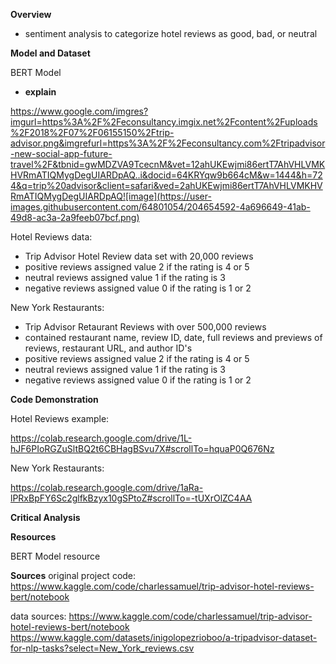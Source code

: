 
**Overview**
- sentiment analysis to categorize hotel reviews as good, bad, or neutral


**Model and Dataset**

BERT Model
  - **explain**
  
https://www.google.com/imgres?imgurl=https%3A%2F%2Feconsultancy.imgix.net%2Fcontent%2Fuploads%2F2018%2F07%2F06155150%2Ftrip-advisor.png&imgrefurl=https%3A%2F%2Feconsultancy.com%2Ftripadvisor-new-social-app-future-travel%2F&tbnid=gwMDZVA9TcecnM&vet=12ahUKEwjmi86ertT7AhVHLVMKHVRmATIQMygDegUIARDpAQ..i&docid=64KRYqw9b664cM&w=1444&h=724&q=trip%20advisor&client=safari&ved=2ahUKEwjmi86ertT7AhVHLVMKHVRmATIQMygDegUIARDpAQ![image](https://user-images.githubusercontent.com/64801054/204654592-4a696649-41ab-49d8-ac3a-2a9feeb07bcf.png)


Hotel Reviews data:
- Trip Advisor Hotel Review data set with 20,000 reviews
- positive reviews assigned value 2 if the rating is 4 or 5
- neutral reviews assigned value 1 if the rating is 3 
- negative reviews assigned value 0 if the rating is 1 or 2

New York Restaurants: 
- Trip Advisor Retaurant Reviews with over 500,000 reviews 
- contained restaurant name, review ID, date, full reviews and previews of reviews, restaurant URL, and author ID's
- positive reviews assigned value 2 if the rating is 4 or 5
- neutral reviews assigned value 1 if the rating is 3 
- negative reviews assigned value 0 if the rating is 1 or 2


**Code Demonstration** 

Hotel Reviews example:

https://colab.research.google.com/drive/1L-hJF6PIoRGZuSltBQ2t6CBHagBSvu7X#scrollTo=hquaP0Q676Nz

New York Restaurants:

https://colab.research.google.com/drive/1aRa-lPRxBpFY6Sc2glfkBzyx10gSPtoZ#scrollTo=-tUXrOlZC4AA

**Critical Analysis** 

**Resources** 

BERT Model resource




**Sources**
original project code: https://www.kaggle.com/code/charlessamuel/trip-advisor-hotel-reviews-bert/notebook

data sources: 
https://www.kaggle.com/code/charlessamuel/trip-advisor-hotel-reviews-bert/notebook
https://www.kaggle.com/datasets/inigolopezrioboo/a-tripadvisor-dataset-for-nlp-tasks?select=New_York_reviews.csv

